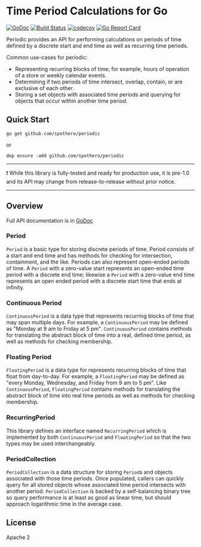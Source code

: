 # Time Period Calculations for Go

[![GoDoc](https://godoc.org/github.com/spothero/periodic?status.svg)](https://godoc.org/github.com/spothero/periodic)
[![Build Status](https://circleci.com/gh/spothero/periodic/tree/master.svg?style=shield)](https://circleci.com/gh/spothero/periodic/tree/master)
[![codecov](https://codecov.io/gh/spothero/periodic/branch/master/graph/badge.svg)](https://codecov.io/gh/spothero/periodic)
[![Go Report Card](https://goreportcard.com/badge/github.com/spothero/periodic)](https://goreportcard.com/report/github.com/spothero/periodic)

Periodic provides an API for performing calculations on periods of time defined by a discrete start and end time as
well as recurring time periods.

Common use-cases for periodic:
* Representing recurring blocks of time; for example, hours of operation of a store or weekly calendar events.
* Determining if two periods of time intersect, overlap, contain, or are exclusive of each other.
* Storing a set objects with associated time periods and querying for objects that occur within another
  time period.

## Quick Start

```
go get github.com/spothero/periodic
```
or
```
dep ensure -add github.com/spothero/periodic
```

*********************************************************************************
️❗️ While this library is fully-tested and ready for production use, it is pre-1.0
and its API may change from release-to-release without prior notice.
*********************************************************************************

## Overview

Full API documentation is in [GoDoc](https://godoc.org/github.com/spothero/periodic)

### Period
`Period` is a basic type for storing discrete periods of time. Period consists of a start and end time and
has methods for checking for intersection, containment, and the like. Periods can also represent open-ended
periods of time. A `Period` with a zero-value start represents an open-ended time period with a discrete end time;
likewise a `Period` with a zero-value end time represents an open ended period with a discrete start time that ends
at infinity.

### Continuous Period
`ContinuousPeriod` is a data type that represents recurring blocks of time that may span multiple days. For example,
a `ContinuousPeriod` may be defined as "Monday at 9 am to Friday at 5 pm". `ContinuousPeriod` contains methods
for translating the abstract block of time into a real, defined time period, as well as methods for checking
membership.

### Floating Period
`FloatingPeriod` is a data type for represents recurring blocks of time that float from day-to-day. For example,
a `FloatingPeriod` may be defined as "every Monday, Wednesday, and Friday from 9 am to 5 pm". Like `ContinuousPeriod`,
`FloatingPeriod` contains methods for translating the abstract block of time into real time periods as well as
methods for checking membership.

### RecurringPeriod
This library defines an interface named `RecurringPeriod` which is implemented by both `ContinuousPeriod` and
`FloatingPeriod` so that the two types may be used interchangeably.

### PeriodCollection
`PeriodCollection` is a data structure for storing `Period`s and objects associated with those time periods.
Once populated, callers can quickly query for all stored objects whose associated time period intersects
with another period. `PeriodCollection` is backed by a self-balancing binary tree so query performance is at least as
good as linear time, but should approach logarithmic time in the average case.

## License
Apache 2
